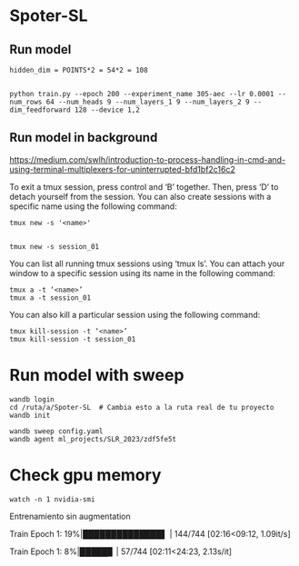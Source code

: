 # Spoter-SL


## Run model 

    hidden_dim = POINTS*2 = 54*2 = 108


    python train.py --epoch 200 --experiment_name 305-aec --lr 0.0001 --num_rows 64 --num_heads 9 --num_layers_1 9 --num_layers_2 9 --dim_feedforward 128 --device 1,2

## Run model in background

https://medium.com/swlh/introduction-to-process-handling-in-cmd-and-using-terminal-multiplexers-for-uninterrupted-bfd1bf2c16c2


To exit a tmux session, press control and ‘B’ together. Then, press ‘D’ to detach yourself from the session. You can also create sessions with a specific name using the following command:

    tmux new -s '<name>'
    

    tmux new -s session_01
  
You can list all running tmux sessions using ‘tmux ls’. You can attach your window to a specific session using its name in the following command:

    tmux a -t ‘<name>’
    tmux a -t session_01

You can also kill a particular session using the following command:

    tmux kill-session -t ‘<name>’
    tmux kill-session -t session_01


# Run model with sweep

    wandb login
    cd /ruta/a/Spoter-SL  # Cambia esto a la ruta real de tu proyecto
    wandb init

    wandb sweep config.yaml
    wandb agent ml_projects/SLR_2023/zdf5fe5t

# Check gpu memory

    watch -n 1 nvidia-smi


Entrenamiento sin augmentation

Train Epoch 1:  19%|██████████████▌                                                            | 144/744 [02:16<09:12,  1.09it/s]

Train Epoch 1:   8%|█████▊                                                                      | 57/744 [02:11<24:23,  2.13s/it]
